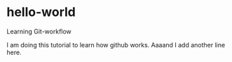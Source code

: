 # hello-world
Learning Git-workflow

I am doing this tutorial to learn how github works.
Aaaand I add another line here.

